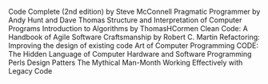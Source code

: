 Code Complete (2nd edition) by Steve McConnell
Pragmatic Programmer by Andy Hunt and Dave Thomas
Structure and Interpretation of Computer Programs
Introduction to Algorithms by ThomasHCormen
Clean Code: A Handbook of Agile Software Craftsmanship by Robert C. Martin
Refactoring: Improving the design of existing code
Art of Computer Programming
CODE: The Hidden Language of Computer Hardware and Software
Programming Perls
Design Patters
The Mythical Man-Month
Working Effectively with Legacy Code
